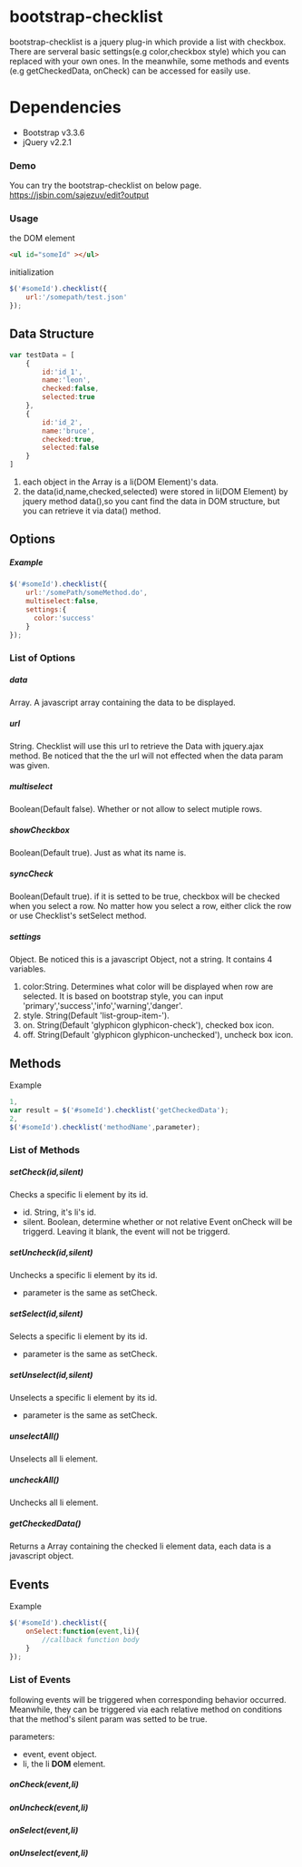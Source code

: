 # bootstrap-checklist
bootstrap-checklist is a jquery plug-in which provide a list with checkbox. There are serveral basic settings(e.g color,checkbox style) which you can replaced with your own ones. In the meanwhile, some methods and events (e.g getCheckedData, onCheck) can be accessed for easily use.

# Dependencies
- Bootstrap v3.3.6
- jQuery v2.2.1

### Demo
You can try the bootstrap-checklist on below page.
https://jsbin.com/sajezuv/edit?output
### Usage
the DOM element
```html
<ul id="someId" ></ul>
```
initialization

```javascript
$('#someId').checklist({
    url:'/somepath/test.json'
});
```
## Data Structure

```javascript
var testData = [
    {
        id:'id_1',
        name:'leon',
        checked:false,
        selected:true
    },
    {
        id:'id_2',
        name:'bruce',
        checked:true,
        selected:false
    }
]
```

1. each object in the Array is a li(DOM Element)'s data.
2. the data(id,name,checked,selected) were stored in li(DOM Element) by jquery method data(),so you cant find the data in DOM structure, but you can retrieve it via data() method.


## Options
##### Example

```javascript
$('#someId').checklist({
    url:'/somePath/someMethod.do',
    multiselect:false,
    settings:{
      color:'success'
    }
});
```

### List of Options
##### data
Array. A javascript array containing the data to be displayed.
##### url
String. Checklist will use this url to retrieve the Data with jquery.ajax method. Be noticed that the the url will not effected when the data param was given.
##### multiselect
Boolean(Default false). Whether or not allow to select mutiple rows.
##### showCheckbox
Boolean(Default true). Just as what its name is.
##### syncCheck
Boolean(Default true). if it is setted to be true, checkbox will be checked when you select a row. No matter how you select a row, either click the row or use Checklist's setSelect method.
##### settings
Object. Be noticed this is a javascript Object, not a string. It contains 4 variables.
1. color:String. Determines what color will be displayed when row are selected. It is based on bootstrap style, you can input 'primary','success','info','warning','danger'.
2. style. String(Default 'list-group-item-'). 
3. on. String(Default 'glyphicon glyphicon-check'), checked box icon.
4. off. String(Default 'glyphicon glyphicon-unchecked'), uncheck box icon.

## Methods
Example

```javascript
1,
var result = $('#someId').checklist('getCheckedData');
2,
$('#someId').checklist('methodName',parameter);
```

### List of Methods
##### setCheck(id,silent)
Checks a specific li element by its id.
- id. String, it's li's id.
- silent. Boolean, determine whether or not relative Event onCheck will be triggerd. Leaving it blank, the event will not be triggerd.

##### setUncheck(id,silent)
Unchecks a specific li element by its id.
- parameter is the same as setCheck.

##### setSelect(id,silent)
Selects a specific li element by its id.
- parameter is the same as setCheck.

##### setUnselect(id,silent)
Unselects a specific li element by its id.
- parameter is the same as setCheck.

##### unselectAll()
Unselects all li element.

##### uncheckAll()
Unchecks all li element.

##### getCheckedData()
Returns a Array containing the checked li element data, each data is a javascript object.

## Events
Example

```javascript
$('#someId').checklist({
    onSelect:function(event,li){
        //callback function body
    }
});
```

### List of Events
following events will be triggered when corresponding behavior occurred. Meanwhile, they can be triggered via each relative method on conditions that the method's silent param was setted to be true.

parameters:
- event, event object.
- li, the li **DOM** element.

##### onCheck(event,li)

##### onUncheck(event,li)

##### onSelect(event,li)

##### onUnselect(event,li)